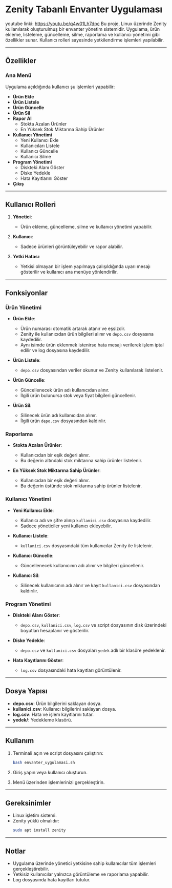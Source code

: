 # Zenity Tabanlı Envanter Uygulaması
youtube linki: https://youtu.be/q4w01Lh7dpc
Bu proje, Linux üzerinde Zenity kullanılarak oluşturulmuş bir envanter yönetim sistemidir. Uygulama, ürün ekleme, listeleme, güncelleme, silme, raporlama ve kullanıcı yönetimi gibi özellikler sunar. Kullanıcı rolleri sayesinde yetkilendirme işlemleri yapılabilir.

---

## Özellikler

### Ana Menü
Uygulama açıldığında kullanıcı şu işlemleri yapabilir:
- **Ürün Ekle**
- **Ürün Listele**
- **Ürün Güncelle**
- **Ürün Sil**
- **Rapor Al**
  - Stokta Azalan Ürünler
  - En Yüksek Stok Miktarına Sahip Ürünler
- **Kullanıcı Yönetimi**
  - Yeni Kullanıcı Ekle
  - Kullanıcıları Listele
  - Kullanıcı Güncelle
  - Kullanıcı Silme
- **Program Yönetimi**
  - Diskteki Alanı Göster
  - Diske Yedekle
  - Hata Kayıtlarını Göster
- **Çıkış**

---

## Kullanıcı Rolleri

1. **Yönetici**:
   - Ürün ekleme, güncelleme, silme ve kullanıcı yönetimi yapabilir.

2. **Kullanıcı**:
   - Sadece ürünleri görüntüleyebilir ve rapor alabilir.

3. **Yetki Hatası**:
   - Yetkisi olmayan bir işlem yapılmaya çalışıldığında uyarı mesajı gösterilir ve kullanıcı ana menüye yönlendirilir.

---

## Fonksiyonlar

### Ürün Yönetimi
- **Ürün Ekle**:
  - Ürün numarası otomatik artarak atanır ve eşsizdir.
  - Zenity ile kullanıcıdan ürün bilgileri alınır ve `depo.csv` dosyasına kaydedilir.
  - Aynı isimde ürün eklenmek istenirse hata mesajı verilerek işlem iptal edilir ve log dosyasına kaydedilir.

- **Ürün Listele**:
  - `depo.csv` dosyasından veriler okunur ve Zenity kullanılarak listelenir.

- **Ürün Güncelle**:
  - Güncellenecek ürün adı kullanıcıdan alınır.
  - İlgili ürün bulunursa stok veya fiyat bilgileri güncellenir.

- **Ürün Sil**:
  - Silinecek ürün adı kullanıcıdan alınır.
  - İlgili ürün `depo.csv` dosyasından kaldırılır.

### Raporlama
- **Stokta Azalan Ürünler**:
  - Kullanıcıdan bir eşik değeri alınır.
  - Bu değerin altındaki stok miktarına sahip ürünler listelenir.

- **En Yüksek Stok Miktarına Sahip Ürünler**:
  - Kullanıcıdan bir eşik değeri alınır.
  - Bu değerin üstünde stok miktarına sahip ürünler listelenir.

### Kullanıcı Yönetimi
- **Yeni Kullanıcı Ekle**:
  - Kullanıcı adı ve şifre alınıp `kullanici.csv` dosyasına kaydedilir.
  - Sadece yöneticiler yeni kullanıcı ekleyebilir.

- **Kullanıcı Listele**:
  - `kullanici.csv` dosyasındaki tüm kullanıcılar Zenity ile listelenir.

- **Kullanıcı Güncelle**:
  - Güncellenecek kullanıcının adı alınır ve bilgileri güncellenir.

- **Kullanıcı Sil**:
  - Silinecek kullanıcının adı alınır ve kayıt `kullanici.csv` dosyasından kaldırılır.

### Program Yönetimi
- **Diskteki Alanı Göster**:
  - `depo.csv`, `kullanici.csv`, `log.csv` ve script dosyasının disk üzerindeki boyutları hesaplanır ve gösterilir.

- **Diske Yedekle**:
  - `depo.csv` ve `kullanici.csv` dosyaları `yedek` adlı bir klasöre yedeklenir.

- **Hata Kayıtlarını Göster**:
  - `log.csv` dosyasındaki hata kayıtları görüntülenir.

---

## Dosya Yapısı

- **depo.csv**: Ürün bilgilerini saklayan dosya.
- **kullanici.csv**: Kullanıcı bilgilerini saklayan dosya.
- **log.csv**: Hata ve işlem kayıtlarını tutar.
- **yedek/**: Yedekleme klasörü.

---

## Kullanım

1. Terminali açın ve script dosyasını çalıştırın:
   ```bash
   bash envanter_uygulamasi.sh
   ```

2. Giriş yapın veya kullanıcı oluşturun.

3. Menü üzerinden işlemlerinizi gerçekleştirin.

---

## Gereksinimler

- Linux işletim sistemi.
- Zenity yüklü olmalıdır:
  ```bash
  sudo apt install zenity
  ```

---

## Notlar

- Uygulama üzerinde yönetici yetkisine sahip kullanıcılar tüm işlemleri gerçekleştirebilir.
- Yetkisiz kullanıcılar yalnızca görüntüleme ve raporlama yapabilir.
- Log dosyasında hata kayıtları tutulur.
